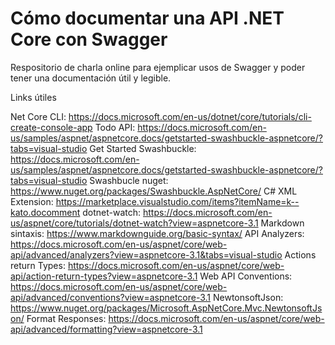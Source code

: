 # Cómo documentar una API .NET Core con Swagger

Respositorio de charla online para ejemplicar usos de Swagger y poder tener una documentación útil y legible.

Links útiles

Net Core CLI: https://docs.microsoft.com/en-us/dotnet/core/tutorials/cli-create-console-app
Todo API: https://docs.microsoft.com/en-us/samples/aspnet/aspnetcore.docs/getstarted-swashbuckle-aspnetcore/?tabs=visual-studio
Get Started Swashbuckle: https://docs.microsoft.com/en-us/samples/aspnet/aspnetcore.docs/getstarted-swashbuckle-aspnetcore/?tabs=visual-studio
Swashbucle nuget: https://www.nuget.org/packages/Swashbuckle.AspNetCore/
C# XML Extension: https://marketplace.visualstudio.com/items?itemName=k--kato.docomment
dotnet-watch: https://docs.microsoft.com/en-us/aspnet/core/tutorials/dotnet-watch?view=aspnetcore-3.1
Markdown sintaxis: https://www.markdownguide.org/basic-syntax/
API Analyzers: https://docs.microsoft.com/en-us/aspnet/core/web-api/advanced/analyzers?view=aspnetcore-3.1&tabs=visual-studio
Actions return Types: https://docs.microsoft.com/en-us/aspnet/core/web-api/action-return-types?view=aspnetcore-3.1
Web API Conventions: https://docs.microsoft.com/en-us/aspnet/core/web-api/advanced/conventions?view=aspnetcore-3.1
NewtonsoftJson: https://www.nuget.org/packages/Microsoft.AspNetCore.Mvc.NewtonsoftJson/
Format Responses: https://docs.microsoft.com/en-us/aspnet/core/web-api/advanced/formatting?view=aspnetcore-3.1